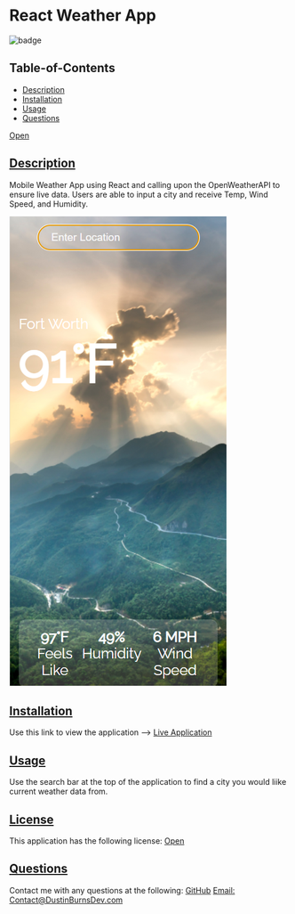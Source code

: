 
  # React Weather App
  
![badge](https://img.shields.io/badge/license-Open-blue)
  
  ## Table-of-Contents
  * [Description](#description)
  * [Installation](#installation)
  * [Usage](#usage)
  * [Questions](#questions)

[Open](https://choosealicense.com/licenses/Open)

 
  ## [Description](#table-of-contents)
  Mobile Weather App using React and calling upon the OpenWeatherAPI to ensure live data. Users are able to input a city and receive Temp, Wind Speed, and Humidity. 
   
  ![Screenshot](./src/assets/react-weather.png)

  ## [Installation](#table-of-contents)
  Use this link to view the application --> [Live Application](https://burnsd.github.io/react-weather/)

  ## [Usage](#table-of-contents)
  Use the search bar at the top of the application to find a city you would liike current weather data from.


  ## [License](#table-of-contents)
  This application has the following license:
  [Open](https://choosealicense.com/licenses/Open)
    
  ## [Questions](#table-of-contents)
  Contact me with any questions at the following:
  [GitHub](https://github.com/BurnsD)
  [Email: Contact@DustinBurnsDev.com](mailto:Contact@DustinBurnsDev.com)
  